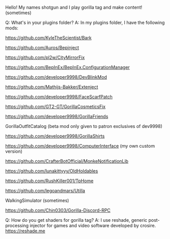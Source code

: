 Hello! My names shotgun and I play gorilla tag and make content! (sometimes) 

Q: What's in your plugins folder?
A: In my plugins folder, I have the following mods:

https://github.com/KyleTheScientist/Bark

https://github.com/Auros/Bepinject

https://github.com/pl2w/CityMirrorFix

https://github.com/BepInEx/BepInEx.ConfigurationManager

https://github.com/developer9998/DevBlinkMod

https://github.com/Mathijs-Bakker/Extenject

https://github.com/developer9998/FaceScarfPatch

https://github.com/GT2-GT/GorillaCosmeticsFix

https://github.com/developer9998/GorillaFriends

GorillaOutfitCatalog (beta mod only given to patron exclusives of dev9998)

https://github.com/developer9998/GorillaShirts

https://github.com/developer9998/ComputerInterface (my own custom version)

https://github.com/CrafterBotOfficial/MonkeNotificationLib

https://github.com/lunakittyyy/OldHoldables

https://github.com/RushKiller001/TpHome

https://github.com/legoandmars/Utilla

WalkingSimulator (sometimes)

https://github.com/Chin0303/Gorilla-Discord-RPC


Q: How do you get shaders for gorilla tag?
A: I use reshade, generic post-processing injector for games and video software developed by crosire. https://reshade.me

